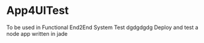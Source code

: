 # App4UITest
To be used in Functional End2End System Test
dgdgdgdg
Deploy and test a node app written in jade
